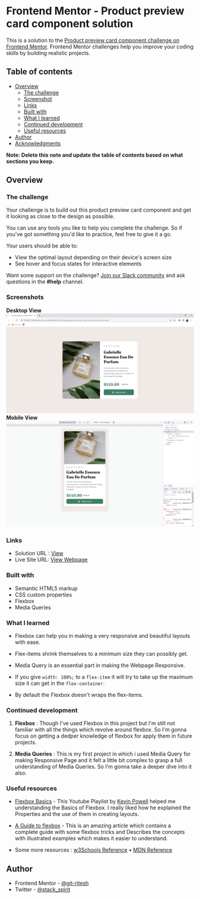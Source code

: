 # Frontend Mentor - Product preview card component solution

This is a solution to the [Product preview card component challenge on Frontend Mentor](https://www.frontendmentor.io/challenges/product-preview-card-component-GO7UmttRfa). Frontend Mentor challenges help you improve your coding skills by building realistic projects. 

## Table of contents

- [Overview](#overview)
  - [The challenge](#the-challenge)
  - [Screenshot](#screenshot)
  - [Links](#links)
  - [Built with](#built-with)
  - [What I learned](#what-i-learned)
  - [Continued development](#continued-development)
  - [Useful resources](#useful-resources)
- [Author](#author)
- [Acknowledgments](#acknowledgments)

**Note: Delete this note and update the table of contents based on what sections you keep.**

## Overview

### The challenge

Your challenge is to build out this product preview card component and get it looking as close to the design as possible.

You can use any tools you like to help you complete the challenge. So if you've got something you'd like to practice, feel free to give it a go.

Your users should be able to:

- View the optimal layout depending on their device's screen size
- See hover and focus states for interactive elements

Want some support on the challenge? [Join our Slack community](https://www.frontendmentor.io/slack) and ask questions in the **#help** channel.

### Screenshots

**Desktop View**
![dektop view](design/pc-view.png)
**Mobile View**
![phone view](design/mobile-view.png)

### Links

- Solution URL : [View](https://github.com/git-ritesh/frontendmentor-challenges/tree/master/product-preview-card-component-main)
- Live Site URL: [View Webpage](https://stackritesh.me/frontendmentor-challenges/product-preview-card-component-main/index.html)

### Built with

- Semantic HTML5 markup
- CSS custom properties
- Flexbox
- Media Queries

### What I learned

- Flexbox can help you in making a very responsive and beautiful layouts with ease. 

- Flex-items shrink themselves to a minimum size they can possibly get. 

- Media Query is an essential part in making the Webpage Responsive. 

- If you give `width: 100%;` to a `flex-item` it will try to take up the maximum size it can get in the `flex-container`. 

- By default the Flexbox doesn't wraps the flex-items. 

### Continued development

1. **Flexbox** : Though I've used Flexbox in this project but I'm still not familiar with all the things which revolve around flexbox. So I'm gonna focus on getting a dedper knowledge of flexbox for apply them in future projects.

2. **Media Queries** : This is my first project in which i used Media Query for making Responsive Page and it felt a little bit complex to grasp a full understanding of Media Queries. So I'm gonna take a deeper dive into it also.

### Useful resources

- [Flexbox Basics](https://youtube.com/playlist?list=PL4-IK0AVhVjMSb9c06AjRlTpvxL3otpUd) - This Youtube Playlist by [Kevin Powell](https://twitter.com/KevinJPowell) helped me understanding the Basics of Flexbox. I really liked how he explained the Properties and the use of them in creating layouts. 

- [A Guide to flexbox](https://css-tricks.com/snippets/css/a-guide-to-flexbox/) - This is an amazing article which contains a complete guide with some flexbox tricks and Describes the concepts with illustrated examples which makes it easier to understand.

- Some more resources : [w3Schools Reference](https://www.w3schools.com/css/css3_flexbox.asp) &bull; [MDN Reference](https://developer.mozilla.org/en-US/docs/Web/CSS/CSS_flexible_box_layout/Basic_concepts_of_flexbox)

## Author
- Frontend Mentor - [@git-ritesh](https://www.frontendmentor.io/profile/git-ritesh)
- Twitter - [@stack_spirit](https://www.twitter.com/stack_spirit)
